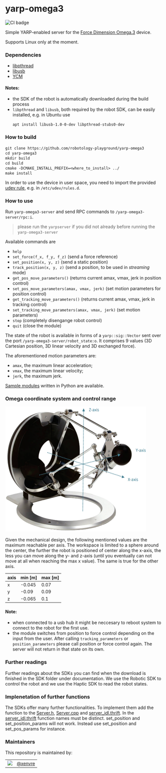 yarp-omega3
======================

![CI badge](https://github.com/robotology-playground/yarp-omega3/workflows/CI%20Workflow/badge.svg)

Simple YARP-enabled server for the [Force Dimension Omega.3](https://www.forcedimension.com/products/omega) device.

Supports Linux only at the moment.

### Dependencies

- [libpthread](https://www.gnu.org/software/hurd/libpthread.html)
- [libusb](https://libusb.info/)
- [YCM](https://github.com/robotology/ycm)

#### Notes:
- the SDK of the robot is automatically downloaded during the build process
- `libpthread` and `libusb`, both required by the robot SDK, can be easily installed, e.g. in Ubuntu use
   ```
   apt install libusb-1.0-0-dev libpthread-stubs0-dev
   ```

### How to build

```
git clone https://github.com/robotology-playground/yarp-omega3
cd yarp-omega3
mkdir build
cd build
cmake -DCMAKE_INSTALL_PREFIX=<where_to_install> ../
make install
```

In order to use the device in user space, you need to import the provided [udev rule](config/99-omega3-libusb.rules), e.g. in `/etc/udev/rules.d`.

### How to use

Run `yarp-omega3-server` and send RPC commands to `/yarp-omega3-server/rpc:i`.

> please run the `yarpserver` if you did not already before running the `yarp-omega3-server`

Available commands are
- `help`
- `set_force(f_x, f_y, f_z)` (send a force reference)
- `set_position(x, y, z)` (send a static position)
- `track_position(x, y, z)` (send a position, to be used in _streaming_ mode)
- `get_pos_move_parameters()` (returns current amax, vmax, jerk in position control)
- `set_pos_move_parameters(amax, vmax, jerk)` (set motion parameters for position control) 
- `get_tracking_move_parameters()` (returns current amax, vmax, jerk in tracking control)
- `set_tracking_move_parameters(amax, vmax, jerk)` (set motion parameters)
- `stop` (completely disengange robot control)
- `quit` (close the module)


The state of the robot is available in forms of a `yarp::sig::Vector` sent over the port `/yarp-omega3-server/robot_state:o`. It comprises 9 values (3D Cartesian position, 3D linear velocity and 3D exchanged force).

The aforementioned motion parameters are:
- `amax`, the maximum linear acceleration;
- `vmax`, the maximum linear velocity;
- `jerk`, the maximum jerk.

[Sample modules](src/samples/python) written in Python are available.

### Omega coordinate system and control range
<img src="assets/omega_coordinate_system.png" alt="Omega Coordinate System" width="450" height="400">

Given the mechanical design, the following mentioned values are the maximum reachable per axis. The workspace is limited to a sphere around the center, the further the robot is positioned of center along the x-axis, the less you can move along the y- and z-axis (until you eventually can not move at all when reaching the max x value). The same is true for the other axis.

axis | min [m] | max [m]
-----|-----|-----
x | -0.045 | 0.07
y | -0.09 | 0.09
z | -0.065 | 0.1

#### Note:
- when connected to a usb hub it might be neccesary to reboot system to connect to the robot for the first use.
- the module switches from position to force control depending on the input from the user. After calling `tracking_parameters` or `position_parameters` please call position or force control again. The server will not return in that state on its own.

### Further readings
Further readings about the SDKs you can find when the download is finished in the SDK folder under documentation. We use the Robotic SDK to control the robot and we use the Haptic SDK to read the robot states.

### Implenetation of further functions
The SDKs offer many further functionalities. To implement them add the function to the [Server.h](/src/server/include/Server.h), [Server.cpp](/src/server/src/Server.cpp) and [server_idl.thrift](/src/server/thrift/server_idl.thrift). In the [server_idl.thrift](/src/server/thrift/server_idl.thrift) function names must be distinct. set_position and set_position_params will not work. Instead use set_position and set_pos_params for instance.

### Maintainers
This repository is maintained by:

| | |
|:---:|:---:|
| [<img src="https://github.com/xenvre.png" width="40">](https://github.com/xenvre) | [@xenvre](https://github.com/xenvre) |
